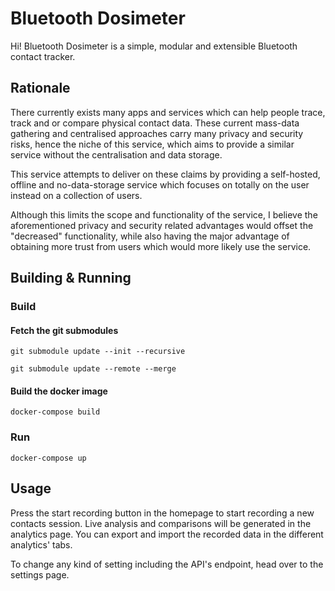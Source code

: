
# Bluetooth Dosimeter

Hi! Bluetooth Dosimeter is a simple, modular and extensible Bluetooth contact tracker. 
  

## Rationale

There currently exists many apps and services which can help people trace, track and or compare physical contact data. These current mass-data gathering and centralised approaches carry many privacy and security risks, hence the niche of this service, which aims to provide a similar service without the centralisation and data storage.

This service attempts to deliver on these claims by providing a self-hosted, offline and no-data-storage service which focuses on totally on the user instead on a collection of users.

Although this limits the scope and functionality of the service, I believe the aforementioned privacy and security related advantages would offset the "decreased" functionality, while also having the major advantage of obtaining more trust from users which would more likely use the service.

## Building & Running

### Build

#### Fetch the git submodules

    git submodule update --init --recursive

    git submodule update --remote --merge

#### Build the docker image

    docker-compose build

### Run

    docker-compose up

  

## Usage

  
Press the start recording button in the homepage to start recording a new contacts session. Live analysis and comparisons will be generated in the analytics page. You can export and import the recorded data in the different analytics' tabs.

To change any kind of setting including the API's endpoint, head over to the settings page.
